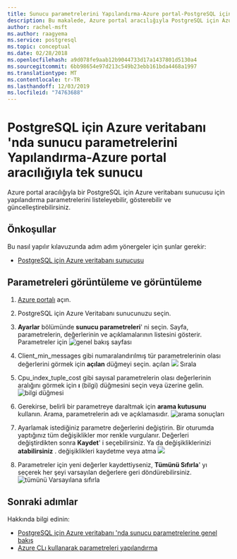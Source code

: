 ```yaml
---
title: Sunucu parametrelerini Yapılandırma-Azure portal-PostgreSQL için Azure veritabanı-tek sunucu
description: Bu makalede, Azure portal aracılığıyla PostgreSQL için Azure veritabanı 'nda Postgres parametrelerinin nasıl yapılandırılacağı açıklanır.
author: rachel-msft
ms.author: raagyema
ms.service: postgresql
ms.topic: conceptual
ms.date: 02/28/2018
ms.openlocfilehash: a9d078fe9aab12b9044733d17a1437801d5130a4
ms.sourcegitcommit: 6bb98654e97d213c549b23ebb161bda4468a1997
ms.translationtype: MT
ms.contentlocale: tr-TR
ms.lasthandoff: 12/03/2019
ms.locfileid: "74763688"
---
```

# <a name="configure-server-parameters-in-azure-database-for-postgresql---single-server-via-the-azure-portal"></a>PostgreSQL için Azure veritabanı 'nda sunucu parametrelerini Yapılandırma-Azure portal aracılığıyla tek sunucu 
Azure portal aracılığıyla bir PostgreSQL için Azure veritabanı sunucusu için yapılandırma parametrelerini listeleyebilir, gösterebilir ve güncelleştirebilirsiniz.

## <a name="prerequisites"></a>Önkoşullar
Bu nasıl yapılır kılavuzunda adım adım yönergeler için şunlar gerekir:
- [PostgreSQL için Azure veritabanı sunucusu](quickstart-create-server-database-portal.md)

## <a name="viewing-and-editing-parameters"></a>Parametreleri görüntüleme ve görüntüleme
1. [Azure portalı](https://portal.azure.com) açın.

2. PostgreSQL için Azure Veritabanı sunucunuzu seçin.

3. **Ayarlar** bölümünde **sunucu parametreleri**' ni seçin. Sayfa, parametrelerin, değerlerinin ve açıklamalarının listesini gösterir.
Parametreler için ![genel bakış sayfası](./media/howto-configure-server-parameters-in-portal/3-overview-of-parameters.png)

4. Client_min_messages gibi numaralandırılmış tür parametrelerinin olası değerlerini görmek için **açılan** düğmeyi seçin.
açılan ![](./media/howto-configure-server-parameters-in-portal/4-enum-drop-down.png) Sırala

5. Cpu_index_tuple_cost gibi sayısal parametrelerin olası değerlerinin aralığını görmek için **ı** (bilgi) düğmesini seçin veya üzerine gelin.
![bilgi düğmesi](./media/howto-configure-server-parameters-in-portal/4-information-button.png)

6. Gerekirse, belirli bir parametreye daraltmak için **arama kutusunu** kullanın. Arama, parametrelerin adı ve açıklamasıdır.
![arama sonuçları](./media/howto-configure-server-parameters-in-portal/5-search.png)

7. Ayarlamak istediğiniz parametre değerlerini değiştirin. Bir oturumda yaptığınız tüm değişiklikler mor renkle vurgulanır. Değerleri değiştirdikten sonra **Kaydet**' i seçebilirsiniz. Ya da değişikliklerinizi **atabilirsiniz** .
değişiklikleri kaydetme veya atma ![](./media/howto-configure-server-parameters-in-portal/6-save-and-discard-buttons.png)

8. Parametreler için yeni değerler kaydettiyseniz, **Tümünü Sıfırla**' yı seçerek her şeyi varsayılan değerlere geri döndürebilirsiniz.
![tümünü Varsayılana sıfırla](./media/howto-configure-server-parameters-in-portal/7-reset-to-default-button.png)

## <a name="next-steps"></a>Sonraki adımlar
Hakkında bilgi edinin:
- [PostgreSQL için Azure veritabanı 'nda sunucu parametrelerine genel bakış](concepts-servers.md)
- [Azure CLı kullanarak parametreleri yapılandırma](howto-configure-server-parameters-using-cli.md)
